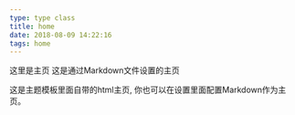 ```yaml
---
type: type class
title: home
date: 2018-08-09 14:22:16
tags: home
---
```


这里是主页
这是通过Markdown文件设置的主页


这是主题模板里面自带的html主页, 你也可以在设置里面配置Markdown作为主页。